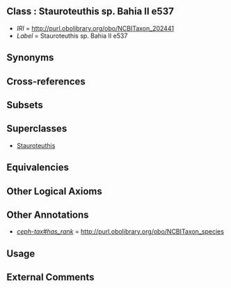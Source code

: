 
## Class : Stauroteuthis sp. Bahia II e537

 * *IRI* = http://purl.obolibrary.org/obo/NCBITaxon_202441
 * *Label* = Stauroteuthis sp. Bahia II e537

## Synonyms


## Cross-references


## Subsets


## Superclasses

 * [Stauroteuthis](../../NCBITaxon/45/NCBITaxon_61745.md)

## Equivalencies


## Other Logical Axioms


## Other Annotations

 * *[ceph-tax#has_rank](../../ceph-tax#has/nk/ceph-tax#has_rank.md)* = http://purl.obolibrary.org/obo/NCBITaxon_species

## Usage


## External Comments

